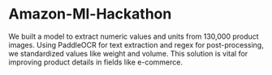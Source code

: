 # Amazon-Ml-Hackathon
We built a model to extract numeric values and units from 130,000 product images. Using PaddleOCR for text extraction and regex for post-processing, we standardized values like weight and volume. This solution is vital for improving product details in fields like e-commerce.

